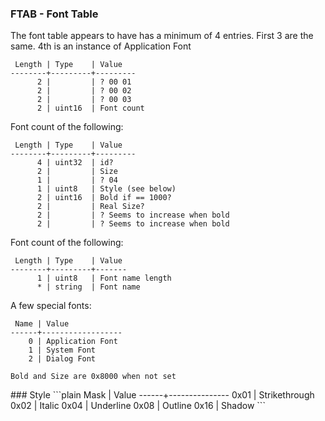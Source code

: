 ### FTAB - Font Table

The font table appears to have has a minimum of 4 entries. 
First 3 are the same. 4th is an instance of Application Font

```plain
 Length | Type    | Value
--------+---------+---------
      2 |         | ? 00 01
      2 |         | ? 00 02
      2 |         | ? 00 03
      2 | uint16  | Font count
```

Font count of the following:
```plain
 Length | Type    | Value
--------+---------+---------
      4 | uint32  | id?
      2 |         | Size
      1 |         | ? 04
      1 | uint8   | Style (see below)
      2 | uint16  | Bold if == 1000?
      2 |         | Real Size?
      2 |         | ? Seems to increase when bold
      2 |         | ? Seems to increase when bold
```

Font count of the following:
```plain
 Length | Type    | Value
--------+---------+-------
      1 | uint8   | Font name length
      * | string  | Font name
```

A few special fonts:
```plain
 Name | Value
------+------------------
    0 | Application Font
    1 | System Font
    2 | Dialog Font

Bold and Size are 0x8000 when not set
```


<a id="wiki-Style" />
### Style
```plain
 Mask | Value
------+---------------
 0x01 | Strikethrough
 0x02 | Italic
 0x04 | Underline
 0x08 | Outline
 0x16 | Shadow
```
